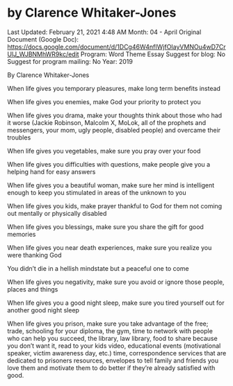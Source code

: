 # by Clarence Whitaker-Jones

Last Updated: February 21, 2021 4:48 AM
Month: 04 - April
Original Document (Google Doc): https://docs.google.com/document/d/1DCg46W4nfIWjfOIayVMNOu4wD7CrUlJ_WJBNMhWR9kc/edit
Program: Word Theme Essay
Suggest for blog: No
Suggest for program mailing: No
Year: 2019

By Clarence Whitaker-Jones

When life gives you temporary pleasures, make long term benefits instead

When life gives you enemies, make God your priority to protect you

When life gives you drama, make your thoughts think about those who had it worse (Jackie Robinson, Malcolm X, MoLok, all of the prophets and messengers, your mom, ugly people, disabled people) and overcame their troubles

When life gives you vegetables, make sure you pray over your food

When life gives you difficulties with questions, make people give you a helping hand for easy answers

When life gives you a beautiful woman, make sure her mind is intelligent enough to keep you stimulated in areas of the unknown to you

When life gives you kids, make prayer thankful to God for them not coming out mentally or physically disabled

When life gives you blessings, make sure you share the gift for good memories

When life gives you near death experiences, make sure you realize you were thanking God

You didn’t die in a hellish mindstate but a peaceful one to come

When life gives you negativity, make sure you avoid or ignore those people, places and things

When life gives you a good night sleep, make sure you tired yourself out for another good night sleep

When life gives you prison, make sure you take advantage of the free; trade, schooling for your diploma, the gym, time to network with people who can help you succeed, the library, law library, food to share because you don’t want it, read to your kids video, educational events (motivational speaker, victim awareness day, etc.) time, correspondence services that are dedicated to prisoners resources, envelopes to tell family and friends you love them and motivate them to do better if they’re already satisfied with good.
